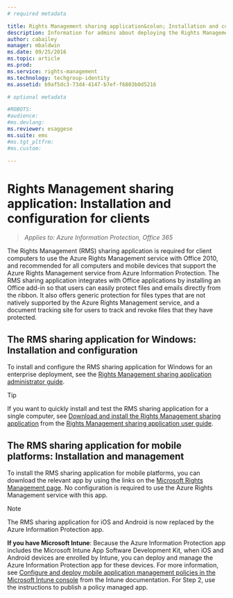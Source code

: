 ```yaml
---
# required metadata

title: Rights Management sharing application&colon; Installation and configuration for clients | Azure Information Protection
description: Information for admins about deploying the Rights Management (RMS) sharing application on Windows computers and mobile devices.
author: cabailey
manager: mbaldwin
ms.date: 09/25/2016
ms.topic: article
ms.prod:
ms.service: rights-management
ms.technology: techgroup-identity
ms.assetid: b9af5dc3-73d4-4147-b7ef-f6803b0d5216

# optional metadata

#ROBOTS:
#audience:
#ms.devlang:
ms.reviewer: esaggese
ms.suite: ems
#ms.tgt_pltfrm:
#ms.custom:

---
```


# Rights Management sharing application: Installation and configuration for clients

>*Applies to: Azure Information Protection, Office 365*

The Rights Management (RMS) sharing application is required for client computers to use the Azure Rights Management service with Office 2010, and recommended for all computers and mobile devices that support the Azure Rights Management service from Azure Information Protection. The RMS sharing application integrates with Office applications by installing an Office add-in so that users can easily protect files and emails directly from the ribbon. It also offers generic protection for files types that are not natively supported by the Azure Rights Management service, and a document tracking site for users to track and revoke files that they have protected.

## The RMS sharing application for Windows: Installation and configuration
To install and configure the RMS sharing application for Windows for an enterprise deployment, see the [Rights Management sharing application administrator guide](../rms-client/sharing-app-admin-guide.md).

> [!TIP]
> If you want to quickly install and test the RMS sharing application for a single computer, see [Download and install the Rights Management sharing application](../rms-client/install-sharing-app.md) from the [Rights Management sharing application user guide](../rms-client/sharing-app-user-guide.md).

## The RMS sharing application for mobile platforms: Installation and management
To install the RMS sharing application for mobile platforms, you can download the relevant app by using the links on the [Microsoft Rights Management page](http://go.microsoft.com/fwlink/?LinkId=303970). No configuration is required to use the Azure Rights Management service with this app.

> [!NOTE]
> The RMS sharing application for iOS and Android is now replaced by the Azure Information Protection app.

**If you have Microsoft Intune**: Because the Azure Information Protection app includes the Microsoft Intune App Software Development Kit, when iOS and Android devices are enrolled by Intune, you can deploy and manage the Azure Information Protection app for these devices. For more information, see [Configure and deploy mobile application management policies in the Microsoft Intune console](/intune/deploy-use/configure-and-deploy-mobile-application-management-policies-in-the-microsoft-intune-console) from the Intune documentation. For Step 2, use the instructions to publish a policy managed app.



